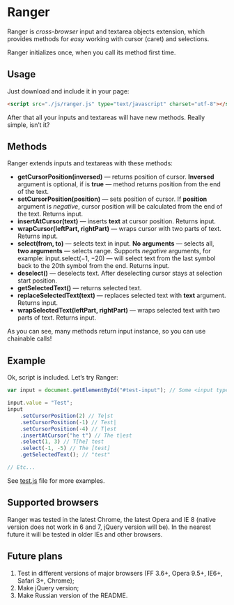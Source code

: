 # Ranger

Ranger is _cross-browser_ input and textarea objects extension, which provides methods for _easy_ working with cursor (caret) and selections.

Ranger initializes once, when you call its method first time.

## Usage

Just download and include it in your page:

```html
<script src="./js/ranger.js" type="text/javascript" charset="utf-8"></script>
```

After that all your inputs and textareas will have new methods. Really simple, isn’t it?

## Methods

Ranger extends inputs and textareas with these methods:

- __getCursorPosition(inversed)__ — returns position of cursor. __Inversed__ argument is optional, if is __true__ — method returns position from the end of the text.
- __setCursorPosition(position)__ — sets position of cursor. If __position__ argument is _negative_, cursor position will be calculated from the end of the text. Returns input.
- __insertAtCursor(text)__ — inserts __text__ at cursor position. Returns input.
- __wrapCursor(leftPart, rightPart)__ — wraps cursor with two parts of text. Returns input.
- __select(from, to)__ — selects text in input. __No arguments__ — selects all, __two arguments__ — selects range. Supports _negative_ arguments, for example: input.select(−1, −20) — will select text from the last symbol back to the 20th symbol from the end. Returns input.
- __deselect()__ — deselects text. After deselecting cursor stays at selection start position.
- __getSelectedText()__ — returns selected text.
- __replaceSelectedText(text)__ — replaces selected text with __text__ argument. Returns input.
- __wrapSelectedText(leftPart, rightPart)__ — wraps selected text with two parts of text. Returns input.

As you can see, many methods return input instance, so you can use chainable calls!

## Example

Ok, script is included. Let’s try Ranger:

```javascript
var input = document.getElementById("#test-input"); // Some <input type="text" id="test-input" />

input.value = "Test";
input
	.setCursorPosition(2) // Te|st
	.setCursorPosition(-1) // Test|
	.setCursorPosition(-4) // T|est
	.insertAtCursor("he t") // The t|est
	.select(1, 3) // T[he] test
	.select(-1, -5) // The [test]
	.getSelectedText(); // "test"

// Etc...
```

See [test.js](https://github.com/porqz/Ranger/blob/master/test.js) file for more examples.

## Supported browsers

Ranger was tested in the latest Chrome, the latest Opera and IE 8 (native version does not work in 6 and 7, jQuery version will be). In the nearest future it will be tested in older IEs and other browsers.

## Future plans

1. Test in different versions of major browsers (FF 3.6+, Opera 9.5+, IE6+, Safari 3+, Chrome);
2. Make jQuery version;
3. Make Russian version of the README.
